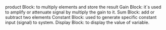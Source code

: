product Block: to multiply elements and store the result
Gain Block: it`s used to amplify or attenuate signal by multiply the gain to it.
Sum Block: add or subtract two elements
Constant Block: used to generate specific constant input (signal) to system.
Display Block: to display the value of variable.



